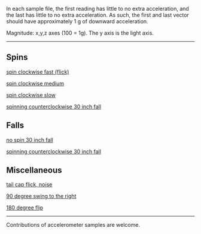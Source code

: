 In each sample file, the first reading has little to no extra acceleration, and the last has little to no extra acceleration.  As such, the first and last vector should have approximately 1 g of downward acceleration.

Magnitude: x,y,z axes (100 = 1g).  The y axis is the light axis.

----

Spins
-----

[spin clockwise fast (flick)](https://www.youtube.com/watch?v=dARVKotoRBo)

[spin clockwise medium](http://www.youtube.com/watch?v=BdHF-I6nGoY)

[spin clockwise slow](http://www.youtube.com/watch?v=vIgSVww_OrY)

[spinning counterclockwise 30 inch fall](https://www.youtube.com/watch?v=N3gESOMxTbs)

Falls
-----

[no spin 30 inch fall](http://www.youtube.com/watch?v=9jmEVKGQvdM)

[spinning counterclockwise 30 inch fall](https://www.youtube.com/watch?v=N3gESOMxTbs)

Miscellaneous
-------------

[tail cap flick, noise](http://www.youtube.com/watch?v=qUBKOs5Uozw)

[90 degree swing to the right](http://www.youtube.com/watch?v=kgK-K68B41w)

[180 degree flip](http://www.youtube.com/watch?v=gTN67aQOHqo)

-----

Contributions of accelerometer samples are welcome.
